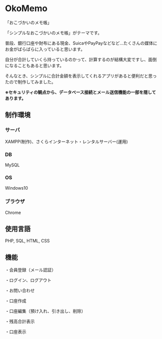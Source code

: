 # OkoMemo
「おこづかいのメモ帳」


「シンプルなおこづかいのメモ帳」がテーマです。
 
普段、銀行口座や財布にある現金、SuicaやPayPayなどなど…たくさんの媒体にお金がばらばらに入っていると思います。

自分が合計していくら持っているのかって、計算するのが結構大変ですし、面倒になることもあると思います。

そんなとき、シンプルに合計金額を表示してくれるアプリがあると便利だと思ったので制作してみました。

**※セキュリティの観点から、データベース接続とメール送信機能の一部を隠してあります。**


## 制作環境
### サーバ
XAMPP(制作)、さくらインターネット・レンタルサーバー(運用)

### DB
MySQL

### OS 
Windows10

### ブラウザ
Chrome

## 使用言語
PHP, SQL, HTML, CSS



## 機能

・会員登録（メール認証）

・ログイン、ログアウト

・お問い合わせ

・口座作成

・口座編集（預け入れ、引き出し、削除）

・残高合計表示

・口座表示
